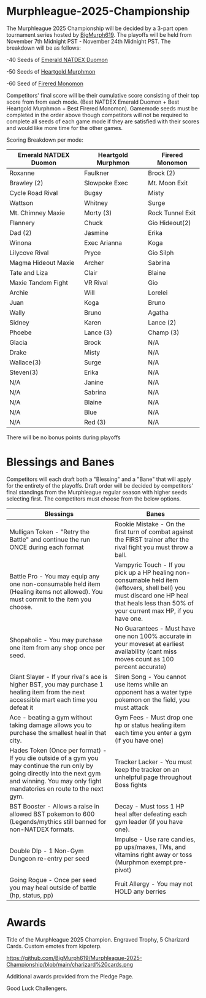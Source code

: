  # Murphleague-2025-Championship

The Murphleague 2025 Championship will be decided by a 3-part open tournament series hosted by [BigMurph619](https://www.twitch.tv/bigmurph619). The playoffs will be held from November 7th Midnight PST - November 24th Midnight PST. The breakdown will be as follows:

-40 Seeds of [Emerald NATDEX Duomon](https://github.com/TakeJoshyy/TheMurphVerse/tree/main/1.GameModes/Emerald-Monomon#NATDEX)

-50 Seeds of [Heartgold Murphmon](https://github.com/TakeJoshyy/TheMurphVerse/tree/main/1.GameModes/HGSS-Murphmon)

-60 Seed of [Firered Monomon](https://github.com/TakeJoshyy/TheMurphVerse/tree/main/1.GameModes/FireRed-Monomon)

Competitors' final score will be their cumulative score consisting of their top score from from each mode. (Best NATDEX Emerald Duomon + Best Heartgold Murphmon + Best Firered Monomon). Gamemode seeds must be completed in the order above though competitors will not be required to complete all seeds of each game mode if they are satisfied with their scores and would like more time for the other games.

Scoring Breakdown per mode:

|Emerald NATDEX Duomon|Heartgold Murphmon|Firered Monomon|
|-|-|-|
|Roxanne|Faulkner|Brock (2)|
|Brawley (2)|Slowpoke Exec|Mt. Moon Exit|
|Cycle Road Rival|Bugsy|Misty|
|Wattson|Whitney|Surge|
|Mt. Chimney Maxie|Morty (3)|Rock Tunnel Exit|
|Flannery|Chuck|Gio Hideout(2)|
|Dad (2)|Jasmine|Erika|
|Winona|Exec Arianna|Koga|
|Lilycove Rival|Pryce|Gio Silph|
|Magma Hideout Maxie|Archer|Sabrina|
|Tate and Liza|Clair|Blaine|
|Maxie Tandem Fight|VR Rival|Gio|
|Archie|Will|Lorelei|
|Juan|Koga|Bruno|
|Wally|Bruno|Agatha|
|Sidney|Karen|Lance (2)|
|Phoebe|Lance (3)|Champ (3)|
|Glacia|Brock|N/A|
|Drake|Misty|N/A|
|Wallace(3)|Surge|N/A|
|Steven(3)|Erika|N/A|
|N/A|Janine|N/A|
|N/A|Sabrina|N/A|
|N/A|Blaine|N/A|
|N/A|Blue|N/A|
|N/A|Red (3)|N/A|

There will be no bonus points during playoffs

# Blessings and Banes

Competitors will each draft both a "Blessing" and a "Bane" that will apply for the entirety of the playoffs. Draft order will be decided by competitors' final standings from the Murphleague regular season with higher seeds selecting first. The competitors must choose from the below options.

|Blessings|Banes|
|-|-|
|Mulligan Token - "Retry the Battle" and continue the run ONCE during each format | Rookie Mistake - On the first turn of combat against the FIRST trainer after the rival fight you must throw a ball.|
|Battle Pro - You may equip any one non-consumable held item (Healing items not allowed). You must commit to the item you choose. | Vampyric Touch - If you pick up a HP healing non-consumable held item (leftovers, shell bell) you must discard one HP heal that heals less than 50% of your current max HP, if you have one. |
| Shopaholic - You may purchase one item from any shop once per seed. | No Guarantees - Must have one non 100% accurate in your moveset at earliest availability (cant miss moves count as 100 percent accurate) |
| Giant Slayer - If your rival's ace is higher BST, you may purchase 1 healing item from the next accessible mart each time you defeat it | Siren Song - You cannot use items while an opponent has a water type pokemon on the field, you must attack |
| Ace - beating a gym without taking damage allows you to purchase the smallest heal in that city. | Gym Fees - Must drop one hp or status healing item each time you enter a gym (if you have one) |
| Hades Token (Once per format) - If you die outside of a gym you may continue the run only by going directly into the next gym and winning. You may only fight mandatories en route to the next gym. | Tracker Lacker - You must keep the tracker on an unhelpful page throughout Boss fights |
| BST Booster - Allows a raise in allowed BST pokemon to 600 (Legends/mythics still banned for non-NATDEX formats. | Decay - Must toss 1 HP heal after defeating each gym leader (if you have one). |
| Double DIp - 1 Non-Gym Dungeon re-entry per seed | Impulse - Use rare candies, pp ups/maxes, TMs, and vitamins right away or toss (Murphmon exempt pre-pivot) |
| Going Rogue - Once per seed you may heal outside of battle (hp, status, pp) | Fruit Allergy - You may not HOLD any berries |



# Awards

Title of the Murphleague 2025 Champion. Engraved Trophy, 5 Charizard Cards. Custom emotes from kipoterp.

https://github.com/BigMurph619/Murphleague-2025-Championship/blob/main/charizard%20cards.png

Additional awards provided from the Pledge Page.

Good Luck Challengers.
